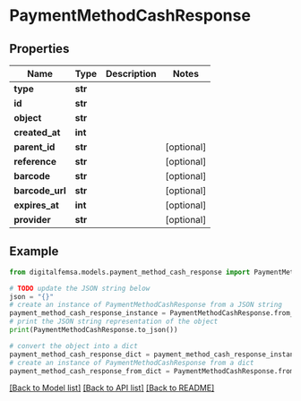 # PaymentMethodCashResponse


## Properties

Name | Type | Description | Notes
------------ | ------------- | ------------- | -------------
**type** | **str** |  | 
**id** | **str** |  | 
**object** | **str** |  | 
**created_at** | **int** |  | 
**parent_id** | **str** |  | [optional] 
**reference** | **str** |  | [optional] 
**barcode** | **str** |  | [optional] 
**barcode_url** | **str** |  | [optional] 
**expires_at** | **int** |  | [optional] 
**provider** | **str** |  | [optional] 

## Example

```python
from digitalfemsa.models.payment_method_cash_response import PaymentMethodCashResponse

# TODO update the JSON string below
json = "{}"
# create an instance of PaymentMethodCashResponse from a JSON string
payment_method_cash_response_instance = PaymentMethodCashResponse.from_json(json)
# print the JSON string representation of the object
print(PaymentMethodCashResponse.to_json())

# convert the object into a dict
payment_method_cash_response_dict = payment_method_cash_response_instance.to_dict()
# create an instance of PaymentMethodCashResponse from a dict
payment_method_cash_response_from_dict = PaymentMethodCashResponse.from_dict(payment_method_cash_response_dict)
```
[[Back to Model list]](../README.md#documentation-for-models) [[Back to API list]](../README.md#documentation-for-api-endpoints) [[Back to README]](../README.md)


